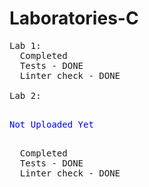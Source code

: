 # Laboratories-C
<pre>
Lab 1:
  Completed
  Tests - DONE
  Linter check - DONE
  
Lab 2:
  <p style = "color: blue">Not Uploaded Yet</p>
  Completed
  Tests - DONE
  Linter check - DONE
</pre>
